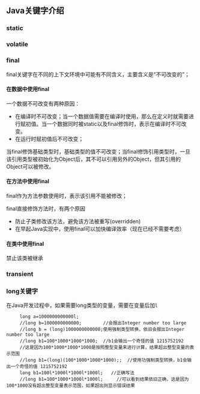 ## Java关键字介绍

### static

### volatile




### final
final关键字在不同的上下文环境中可能有不同含义，主要含义是“不可改变的”；

#### 在数据中使用final
一个数据不可改变有两种原因：
* 在编译时不可改变；当一个数据值需要在编译时使用，那么在定义时就需要进行赋初值。当一个数据同时被static以及final修饰时，表示在编译时不可改变。
* 在运行时赋初值后不可改变；

当final修饰基础类型时，基础类型的值不可改变；当final修饰引用类型时，一旦该引用类型被初始化为Object后，其不可以引用另外的Object，但其引用的Object可以被修改。


#### 在方法中使用final
 final作为方法参数使用时，表示该引用不能被修改；
 
 final直接修饰方法时，有两个原因
 * 防止子类修改该方法，避免该方法被重写(overridden)
 * 在早起Java实现中，使用final可以加快编译效率（现在已经不需要考虑）
 


#### 在类中使用final

禁止该类被继承

### transient

### long关键字

在Java开发过程中，如果需要long类型的变量，需要在变量后加`l`

```
     long a=1000000000000l;
     //long b=1000000000000;        //会报出Integer number too large
     //long b = (long)1000000000000;使用强制类型转换，依旧会报出Integer number too large
     //long b1=100*1000*1000*1000;  //b1会输出一个奇怪的值 1215752192
     //这是因为100*1000*1000*1000是按照整型变量来进行计算，结果超出整型变量的表示范围
     //long b1=(long)(100*1000*1000*1000);;  //使用功强制类型转换，b1会输出一个奇怪的值 1215752192
     long b1=100l*1000l*1000l*1000l;   //正确写法
     //long b1=100*1000*1000l*1000l;     //可以看到结果依旧正确，这是因为100*1000没有超出整型变量表示范围，如果超出则显示错误结果
   

```
